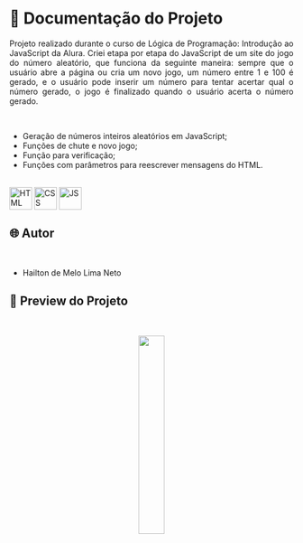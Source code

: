 # 📒 Documentação do Projeto

<p align="justify">
Projeto realizado durante o curso de Lógica de Programação: Introdução ao JavaScript da Alura. Criei etapa por etapa do JavaScript de um site do jogo do número aleatório, que funciona da seguinte maneira: sempre que o usuário abre a página ou cria 
  um novo jogo, um número entre 1 e 100 é gerado, e o usuário pode inserir um número para tentar acertar qual o número gerado, o jogo é finalizado quando o usuário acerta o número gerado.
</p>
<br>

- Geração de números inteiros aleatórios em JavaScript;
- Funções de chute e novo jogo;
- Função para verificação;
- Funções com parâmetros para reescrever mensagens do HTML.

<div style="display: inline_block"><br>
  <img align="center" alt="HTML" heigth="30" width="40" src="https://cdn.jsdelivr.net/gh/devicons/devicon@latest/icons/html5/html5-original.svg">
  <img align="center" alt="CSS" heigth="30" width="40" src="https://cdn.jsdelivr.net/gh/devicons/devicon@latest/icons/css3/css3-original.svg">
  <img align="center" alt="JS" heigth="30" width="40" src="https://cdn.jsdelivr.net/gh/devicons/devicon@latest/icons/javascript/javascript-original.svg">
</div>

## 🌐 Autor

<br>

- Hailton de Melo Lima Neto

## 🔗 Preview do Projeto

<br>

<p width="100%" align="center">
  <a href="[alura-jogo-do-numero-secreto-henna.vercel.app](https://alura-jogo-do-numero-secreto-hailtonnetos-projects.vercel.app)" target="_blank"><img src="https://img.shields.io/badge/Preview-FF5722?style=for-the-badge&logo=todoist&logoColor=white" width="30%"></a>
</p>

